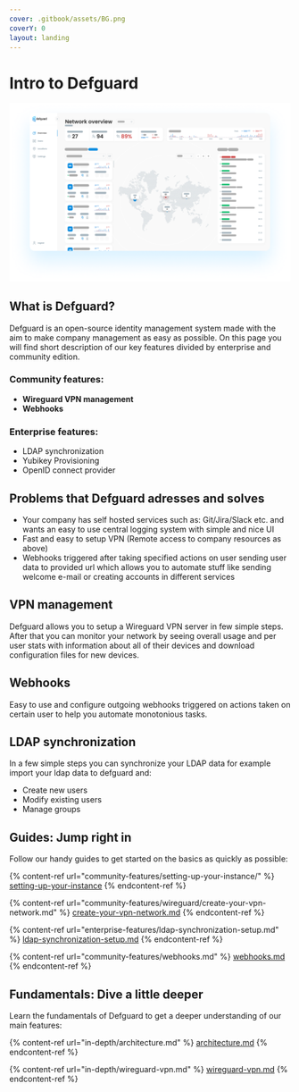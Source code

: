 ```yaml
---
cover: .gitbook/assets/BG.png
coverY: 0
layout: landing
---
```


# Intro to Defguard

![Network overview page which shows statistics of network usage and info about connected users](.gitbook/assets/screen.png)

## What is Defguard?

Defguard is an open-source identity management system made with the aim to make company management as easy as possible. On this page you will find short description of our key features divided by enterprise and community edition.

### Community features:

* **Wireguard VPN management**
* **Webhooks**

### **Enterprise features:**

* LDAP synchronization
* Yubikey Provisioning
* OpenID connect provider

## Problems that Defguard adresses and solves

* Your company has self hosted services such as: Git/Jira/Slack etc. and wants an easy to use central logging system with simple and nice UI
* Fast and easy to setup VPN (Remote access to company resources as above)
* Webhooks triggered after taking specified actions on user sending user data to provided url which allows you to automate stuff like sending welcome e-mail or creating accounts in different services

## VPN management

Defguard allows you to setup a Wireguard VPN server in few simple steps. After that you can monitor your network by seeing overall usage and per user stats with information about all of their devices and download configuration files for new devices.

## Webhooks

Easy to use and configure outgoing webhooks triggered on actions taken on certain user to help you automate monotonious tasks.

## LDAP synchronization

In a few simple steps you can synchronize your LDAP data for example import your ldap data to defguard and:

* Create new users
* Modify existing users
* Manage groups

## Guides: Jump right in

Follow our handy guides to get started on the basics as quickly as possible:

{% content-ref url="community-features/setting-up-your-instance/" %}
[setting-up-your-instance](community-features/setting-up-your-instance/)
{% endcontent-ref %}

{% content-ref url="community-features/wireguard/create-your-vpn-network.md" %}
[create-your-vpn-network.md](community-features/wireguard/create-your-vpn-network.md)
{% endcontent-ref %}

{% content-ref url="enterprise-features/ldap-synchronization-setup.md" %}
[ldap-synchronization-setup.md](enterprise-features/ldap-synchronization-setup.md)
{% endcontent-ref %}

{% content-ref url="community-features/webhooks.md" %}
[webhooks.md](community-features/webhooks.md)
{% endcontent-ref %}

## Fundamentals: Dive a little deeper

Learn the fundamentals of Defguard to get a deeper understanding of our main features:

{% content-ref url="in-depth/architecture.md" %}
[architecture.md](in-depth/architecture.md)
{% endcontent-ref %}

{% content-ref url="in-depth/wireguard-vpn.md" %}
[wireguard-vpn.md](in-depth/wireguard-vpn.md)
{% endcontent-ref %}
